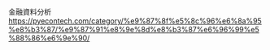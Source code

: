 金融資料分析
https://pyecontech.com/category/%e9%87%8f%e5%8c%96%e6%8a%95%e8%b3%87/%e9%87%91%e8%9e%8d%e8%b3%87%e6%96%99%e5%88%86%e6%9e%90/